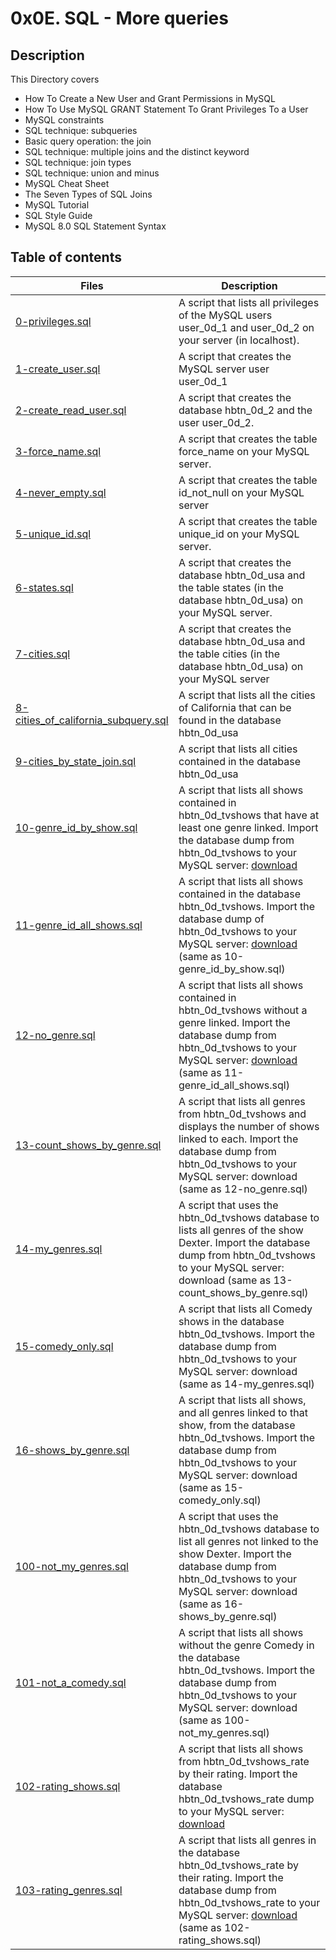# 0x0E. SQL - More queries

## Description
This Directory covers
- How To Create a New User and Grant Permissions in MySQL
- How To Use MySQL GRANT Statement To Grant Privileges To a User
- MySQL constraints
- SQL technique: subqueries
- Basic query operation: the join
- SQL technique: multiple joins and the distinct keyword
- SQL technique: join types
- SQL technique: union and minus
- MySQL Cheat Sheet
- The Seven Types of SQL Joins
- MySQL Tutorial
- SQL Style Guide
- MySQL 8.0 SQL Statement Syntax


## Table of contents

Files | Description
----------- | -----------
[0-privileges.sql](./0-privileges.sql) | A script that lists all privileges of the MySQL users user_0d_1 and user_0d_2 on your server (in localhost).
[1-create_user.sql](./1-create_user.sql) | A script that creates the MySQL server user user_0d_1
[2-create_read_user.sql](./2-create_read_user.sql) | A script that creates the database hbtn_0d_2 and the user user_0d_2.
[3-force_name.sql](./3-force_name.sql) | A script that creates the table force_name on your MySQL server.
[4-never_empty.sql](./4-never_empty.sql) | A script that creates the table id_not_null on your MySQL server
[5-unique_id.sql](./5-unique_id.sql) | A script that creates the table unique_id on your MySQL server.
[6-states.sql](./6-states.sql) | A script that creates the database hbtn_0d_usa and the table states (in the database hbtn_0d_usa) on your MySQL server.
[7-cities.sql](./7-cities.sql) | A script that creates the database hbtn_0d_usa and the table cities (in the database hbtn_0d_usa) on your MySQL server
[8-cities_of_california_subquery.sql](./8-cities_of_california_subquery.sql) | A script that lists all the cities of California that can be found in the database hbtn_0d_usa
[9-cities_by_state_join.sql](./9-cities_by_state_join.sql) | A script that lists all cities contained in the database hbtn_0d_usa
[10-genre_id_by_show.sql](./10-genre_id_by_show.sql) | A script that lists all shows contained in hbtn_0d_tvshows that have at least one genre linked. Import the database dump from hbtn_0d_tvshows to your MySQL server: [download](https://s3.amazonaws.com/intranet-projects-files/holbertonschool-higher-level_programming+/274/hbtn_0d_tvshows.sql)
[11-genre_id_all_shows.sql](./11-genre_id_all_shows.sql) | A script that lists all shows contained in the database hbtn_0d_tvshows. Import the database dump of hbtn_0d_tvshows to your MySQL server: [download](https://s3.amazonaws.com/intranet-projects-files/holbertonschool-higher-level_programming+/274/hbtn_0d_tvshows.sql) (same as 10-genre_id_by_show.sql)
[12-no_genre.sql](./12-no_genre.sql) | A script that lists all shows contained in hbtn_0d_tvshows without a genre linked. Import the database dump from hbtn_0d_tvshows to your MySQL server: [download](https://s3.amazonaws.com/intranet-projects-files/holbertonschool-higher-level_programming+/274/hbtn_0d_tvshows.sql) (same as 11-genre_id_all_shows.sql)
[13-count_shows_by_genre.sql](./13-count_shows_by_genre.sql) | A script that lists all genres from hbtn_0d_tvshows and displays the number of shows linked to each. Import the database dump from hbtn_0d_tvshows to your MySQL server: download (same as 12-no_genre.sql)
[14-my_genres.sql](./14-my_genres.sql) | A script that uses the hbtn_0d_tvshows database to lists all genres of the show Dexter. Import the database dump from hbtn_0d_tvshows to your MySQL server: download (same as 13-count_shows_by_genre.sql)
[15-comedy_only.sql](./15-comedy_only.sql) | A script that lists all Comedy shows in the database hbtn_0d_tvshows. Import the database dump from hbtn_0d_tvshows to your MySQL server: download (same as 14-my_genres.sql)
[16-shows_by_genre.sql](./16-shows_by_genre.sql) | A script that lists all shows, and all genres linked to that show, from the database hbtn_0d_tvshows. Import the database dump from hbtn_0d_tvshows to your MySQL server: download (same as 15-comedy_only.sql)
[100-not_my_genres.sql](./100-not_my_genres.sql) | A script that uses the hbtn_0d_tvshows database to list all genres not linked to the show Dexter. Import the database dump from hbtn_0d_tvshows to your MySQL server: download (same as 16-shows_by_genre.sql)
[101-not_a_comedy.sql](./101-not_a_comedy.sql) | A script that lists all shows without the genre Comedy in the database hbtn_0d_tvshows. Import the database dump from hbtn_0d_tvshows to your MySQL server: download (same as 100-not_my_genres.sql)
[102-rating_shows.sql](./102-rating_shows.sql) | A script that lists all shows from hbtn_0d_tvshows_rate by their rating. Import the database hbtn_0d_tvshows_rate dump to your MySQL server: [download](https://s3.amazonaws.com/intranet-projects-files/holbertonschool-higher-level_programming+/274/hbtn_0d_tvshows_rate.sql)
[103-rating_genres.sql](./103-rating_genres.sql) | A script that lists all genres in the database hbtn_0d_tvshows_rate by their rating. Import the database dump from hbtn_0d_tvshows_rate to your MySQL server: [download](https://s3.amazonaws.com/intranet-projects-files/holbertonschool-higher-level_programming+/274/hbtn_0d_tvshows_rate.sql) (same as 102-rating_shows.sql)
